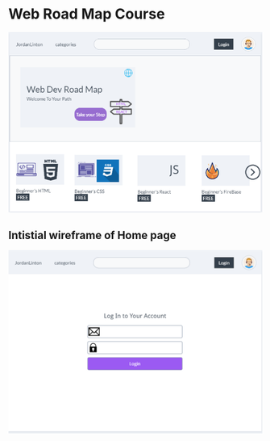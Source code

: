 # Web Road Map Course

<img src="./src/Images/wireframe1.png">

## Intistial wireframe of __Home page__

<img src="./src/Images/wireframe2.png">
